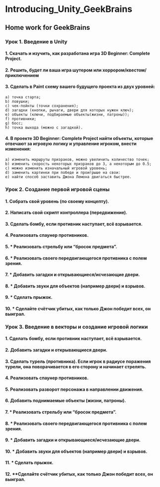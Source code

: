 # Introducing_Unity_GeekBrains
## Home work for GeekBrains


### Урок 1. Введение в Unity

#### 1. Скачать и изучить, как разработана игра 3D Beginner: Complete Project.
#### 2. Решить, будет ли ваша игра шутером или хоррором/квестом/приключением
#### 3. Сделать в Paint схему вашего будущего проекта из двух уровней:
    a) точка старта;
    b) ловушки;
    c) чек-пойнты (точки сохранения);
    d) загадки (кнопки, рычаги, двери для которых нужен ключ);
    e) объекты (ключи, подбираемые объекты(жизни, патроны));
    f) противники;
    g) босс;
    h) точка выхода (можно с загадкой).
#### 4. В проекте 3D Beginner: Complete Project найти объекты, которые отвечают за игровую логику и управление игроком, внести изменения:
    a) изменить маршруты призраков, можно увеличить количество точек;
    b) изменить скорость некоторых призраков до 3, а некоторым до 0.5;
    c) можно изменить изначальный игровой уровень;
    d) заменить картинки при победе и проигрыше на свои:
    e) найти способ заставить Джона Лемона двигаться быстрее.


### Урок 2. Создание первой игровой сцены

#### 1. Собрать свой уровень (по своему концепту).
#### 2. Написать свой скрипт контроллера (передвижение).
#### 3. Сделать бомбу, если противник наступает, всё взрывается.
#### 4. Реализовать спаунер противников.
#### 5. * Реализовать стрельбу или “бросок предмета”.
#### 6. * Реализовать своего передвигающегося противника с полем зрения.
#### 7. * Добавить загадки и открывающиеся/исчезающие двери.
#### 8. * Добавить звуки для объектов (например двери) и взрывов.
#### 9. * Сделать прыжок.
#### 10. * Сделайте счётчик убитых, как только Джон победит всех, он выиграл.


### Урок 3. Введение в векторы и создание игровой логики

#### 1. Сделать бомбу, если противник наступает, всё взрывается.
#### 2. Добавить загадки и открывающиеся двери.
#### 3. Сделать турель (противника). Если игрок в радиусе поражения турели, она поворачивается в его сторону и начинает стрелять.
#### 4. Реализовать спаунер противников.
#### 5. Реализовать разворот персонажа в направлении движения.
#### 6. Добавить поднимаемые объекты (жизни, патроны).
#### 7. * Реализовать стрельбу или “бросок предмета”.
#### 8. * Реализовать своего передвигающегося противника с полем зрения.
#### 9. * Добавить загадки и открывающиеся/исчезающие двери.
#### 10. * Добавить звуки для объектов (например двери) и взрывов.
#### 11. * Сделать прыжок.
#### 12. **Сделайте счётчик убитых, как только Джон победит всех, он выиграл.
